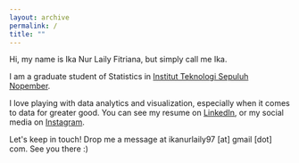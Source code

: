 ```yaml
---
layout: archive
permalink: /
title: ""
---
```


Hi, my name is Ika Nur Laily Fitriana, but simply call me Ika. 

I am a graduate student of Statistics in [Institut Teknologi Sepuluh Nopember](https://www.its.ac.id/id/beranda/).

I love playing with data analytics and visualization, especially when it comes to data for greater good. You can see my resume on [LinkedIn](https://www.linkedin.com/in/ika-nur-laily-fitriana-077a74111/), or my social media on [Instagram](https://www.instagram.com/ikanurlaily97).

Let's keep in touch! Drop me a message at ikanurlaily97 [at] gmail [dot] com. See you there :)
